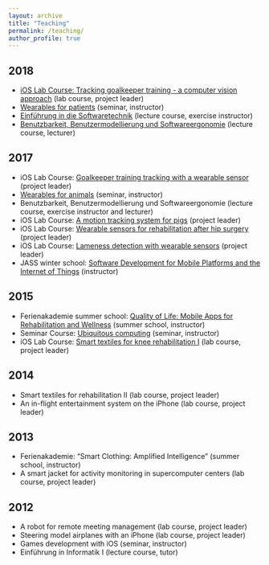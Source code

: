 ```yaml
---
layout: archive
title: "Teaching"
permalink: /teaching/
author_profile: true
---
```


## 2018
* [iOS Lab Course: Tracking goalkeeper training - a computer vision approach]() (lab course, project leader)
* [Wearables for patients](https://ase.in.tum.de/lehrstuhl_1/component/content/article/997-wearables-for-patients-ws18-19) (seminar, instructor)
* [Einführung in die Softwaretechnik](https://ase.in.tum.de/lehrstuhl_1/teaching/summer-2018/121-teaching/st18/963-eist-2018) (lecture course, exercise instructor) 
* [Benutzbarkeit, Benutzermodellierung und Softwareergonomie]() (lecture course, lecturer)
	
## 2017
* iOS Lab Course: [Goalkeeper training tracking with a wearable sensor](https://ase.in.tum.de/lehrstuhl_1/component/content/article/106-teaching/937) (project leader)
* [Wearables for animals](https://ase.in.tum.de/lehrstuhl_1/component/content/article/119-teaching/winterterm-2017-2018/939-wearables-for-animals-ws17-19) (seminar, instructor)
* Benutzbarkeit, Benutzermodellierung und Softwareergonomie (lecture course, exercise instructor and lecturer)
* iOS Lab Course: [A motion tracking system for pigs](https://ase.in.tum.de/lehrstuhl_1/component/content/article/106-teaching/897) (project leader)
* iOS Lab Course: [Wearable sensors for rehabilitation after hip surgery](https://ase.in.tum.de/lehrstuhl_1/component/content/article/106-teaching/897) (project leader)
* iOS Lab Course: [Lameness detection with wearable sensors](https://ase.in.tum.de/lehrstuhl_1/component/content/article/106-teaching/741) (project leader)
* JASS winter school: [Software Development for Mobile Platforms and the Internet of Things](https://ase.in.tum.de/lehrstuhl_1/projects/all-projects/738-jass-2016) (instructor)

## 2015
* Ferienakademie summer school: [Quality of Life: Mobile Apps for Rehabilitation and Wellness](https://ase.in.tum.de/lehrstuhl_1/component/content/article/id=581) (summer school, instructor)
* Seminar Course: [Ubiquitous computing](https://ase.in.tum.de/lehrstuhl_1/home/108-teaching/winterterm-2015-2016/697-master-seminar-ubiquitous-computing-2) (seminar, instructor)
* iOS Lab Course: [Smart textiles for knee rehabilitation I](https://ase.in.tum.de/lehrstuhl_1/component/content/article/106-teaching/wt1415/546-ios-praktikum-ws14?Itemid=115) (lab course, project leader)

## 2014
* Smart textiles for rehabilitation II (lab course, project leader)
* An in-flight entertainment system on the iPhone (lab course, project leader)

## 2013
* Ferienakademie: “Smart Clothing: Amplified Intelligence” (summer school, instructor)
* A smart jacket for activity monitoring in supercomputer centers (lab course, project leader)
	
## 2012
* A robot for remote meeting management (lab course, project leader)
* Steering model airplanes with an iPhone (lab course, project leader)
* Games development with iOS (seminar, instructor)
* Einführung in Informatik I (lecture course, tutor)
